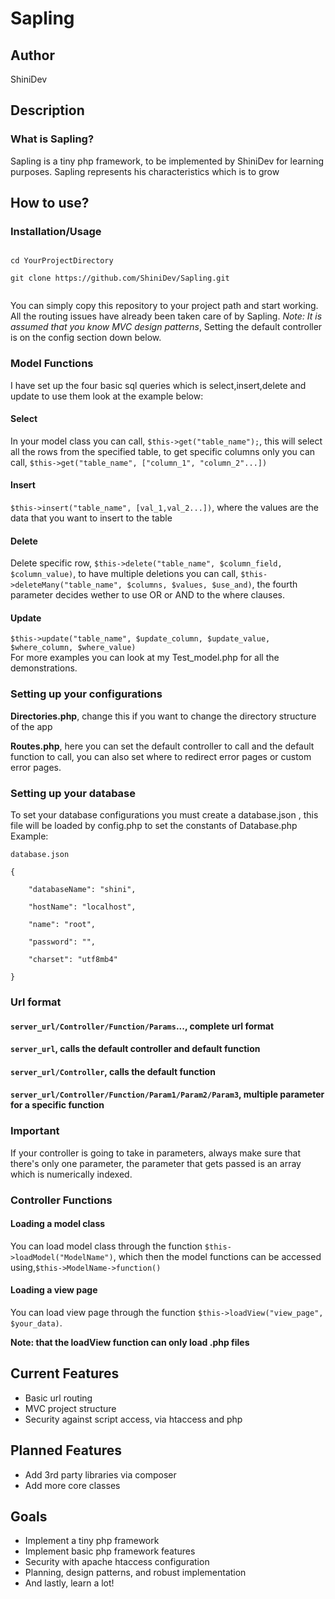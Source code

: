 <h1><b>Sapling</b></h1>
<h2>Author</h2>
<p>ShiniDev</p>
<h2>Description</h2>
<h3>What is Sapling?</h3>
<p>
Sapling is a tiny php framework, to be implemented by ShiniDev for learning
purposes. Sapling represents his characteristics which is to grow</p>
<h2>How to use?</h2>
<h3>Installation/Usage</h3>
<code>
cd YourProjectDirectory<br>
git clone https://github.com/ShiniDev/Sapling.git<br>
</code>
<p>You can simply copy this repository to your project path and start working.
All the routing issues have already been taken care of by Sapling. <i>Note: It
is assumed that you know MVC design patterns</i>, Setting the default controller
is on the config section down below.</p>
<h3>Model Functions</h3>
<p>I have set up the four basic sql queries which is select,insert,delete and
update to use them look at the example below:<br>
<h4>Select</h4>
In your model class you can call, <code>$this->get("table_name");</code>, this
will select all the rows from the specified table, to get specific columns only
you can call, <code>$this->get("table_name", ["column_1", "column_2"...])</code><br>
<h4>Insert</h4>
<code>$this->insert("table_name", [val_1,val_2...])</code>, where the values are
the data that you want to insert to the table <h4>Delete</h4>
Delete specific row, <code>$this->delete("table_name", $column_field,
$column_value)</code>, to have multiple deletions you can call,
<code>$this->deleteMany("table_name", $columns, $values, $use_and)</code>, the
fourth parameter decides wether to use OR or AND to the where clauses. 
<h4>Update</h4> <code>$this->update("table_name", $update_column, $update_value,
$where_column, $where_value)</code><br>
For more examples you can look at my Test_model.php for all the demonstrations.
<h3>Setting up your configurations</h3>
<p><b>Directories.php</b>, change this if you want to change the directory
structure of the app</p> 
<p><b>Routes.php</b>, here you can set the default controller to call and the
default function to call, you can also set where to redirect error pages or
custom error pages.</p>
<h3>Setting up your database</h3>
<p>
To set your database configurations you must create a database.json , this file
will be loaded by config.php to set the constants of Database.php<br>
Example:<br>
<code>
database.json<br>
{<br>
    "databaseName": "shini",<br>
    "hostName": "localhost",<br>
    "name": "root",<br>
    "password": "",<br>
    "charset": "utf8mb4"<br>
}
</code>
</p>
<h3>Url format</h3>
<h4><code>server_url/Controller/Function/Params</code>..., complete url format</h4>
<h4><code>server_url</code>, calls the default controller and default function</h4>
<h4><code>server_url/Controller</code>, calls the default function</h4>
<h4><code>server_url/Controller/Function/Param1/Param2/Param3</code>, multiple parameter for
a specific function</h4>
<h3>Important</h3>
<p>If your controller is going to take in parameters, always make sure that
there's only one parameter, the parameter that gets passed is an array which is
numerically indexed.</p>
<h3>Controller Functions</h3>
<h4>Loading a model class</h4>
<p>You can load model class through the function
<code>$this->loadModel("ModelName")</code>, which then the model functions can be
accessed using,<code>$this->ModelName->function()</code></p>
<h4>Loading a view page </h4>
<p>You can load view page through the function
<code>$this->loadView("view_page", $your_data)</code>.</p>
<p><b>Note: that the loadView function can only load .php files</b></p>
<h2>Current Features</h2>
<ul>
    <li>Basic url routing</li>
    <li>MVC project structure</li>
    <li>Security against script access, via htaccess and php</li>
</ul>
<h2>Planned Features</h2>
<ul>
    <li>Add 3rd party libraries via composer</li>
    <li>Add more core classes</li>
</ul>
<h2>Goals</h2>
<ul>
    <li>Implement a tiny php framework</li>
    <li>Implement basic php framework features</li>
    <li>Security with apache htaccess configuration</li>
    <li>Planning, design patterns, and robust implementation</li>
    <li>And lastly, learn a lot!</li>
</ul>
